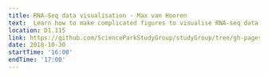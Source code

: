 ```yaml
---
title: RNA-Seq data visualisation - Max van Hooren
text:  Learn how to make complicated figures to visualise RNA-seq data. 
location: D1.115
link: https://github.com/ScienceParkStudyGroup/studyGroup/tree/gh-pages/lessons/20181030_RNASeq_data_visualisation_Max
date: 2018-10-30
startTime: '16:00'
endTime: '17:00'
---
```

